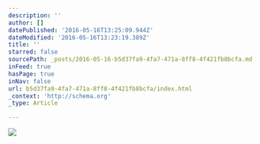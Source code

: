 ```yaml
---
description: ''
author: []
datePublished: '2016-05-16T13:25:09.944Z'
dateModified: '2016-05-16T13:23:19.389Z'
title: ''
starred: false
sourcePath: _posts/2016-05-16-b5d37fa9-4fa7-471a-8ff8-4f421fb8bcfa.md
inFeed: true
hasPage: true
inNav: false
url: b5d37fa9-4fa7-471a-8ff8-4f421fb8bcfa/index.html
_context: 'http://schema.org'
_type: Article

---
```

![](https://the-grid-user-content.s3-us-west-2.amazonaws.com/77234b3c-c325-4e3e-8c57-167f0041f1a9.jpg)